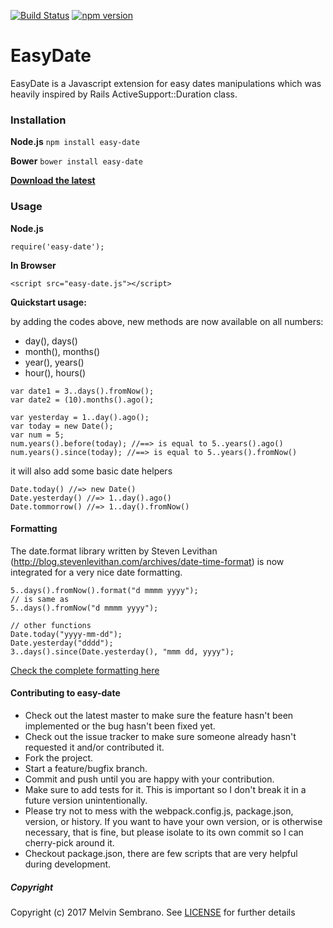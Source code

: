 [![Build Status](https://travis-ci.org/melvinsembrano/easy-date.svg?branch=master)](https://travis-ci.org/melvinsembrano/easy-date)
[![npm version](https://badge.fury.io/js/easy-date.svg)](https://badge.fury.io/js/easy-date)
# EasyDate
EasyDate is a Javascript extension for easy dates manipulations which was
heavily inspired by Rails ActiveSupport::Duration class.

### Installation
**Node.js** `npm install easy-date`

**Bower** `bower install easy-date`

[**Download the latest**](https://github.com/melvinsembrano/easy-date/archive/master.zip)

### Usage
**Node.js**
```
require('easy-date');
```
**In Browser**
```
<script src="easy-date.js"></script>
```
**Quickstart usage:**

by adding the codes above, new methods are now available on all numbers:
* day(), days()
* month(), months()
* year(), years()
* hour(), hours()
```
var date1 = 3..days().fromNow();
var date2 = (10).months().ago();

var yesterday = 1..day().ago();
var today = new Date();
var num = 5;
num.years().before(today); //==> is equal to 5..years().ago()
num.years().since(today); //==> is equal to 5..years().fromNow()

```

it will also add some basic date helpers
```
Date.today() //=> new Date()
Date.yesterday() //=> 1..day().ago()
Date.tommorrow() //=> 1..day().fromNow()
```

#### Formatting
The date.format library written by Steven Levithan (http://blog.stevenlevithan.com/archives/date-time-format) is now integrated for a very nice date formatting.

```
5..days().fromNow().format("d mmmm yyyy");
// is same as
5..days().fromNow("d mmmm yyyy");

// other functions
Date.today("yyyy-mm-dd");
Date.yesterday("dddd");
3..days().since(Date.yesterday(), "mmm dd, yyyy");
```

[Check the complete formatting here](FORMATTING.md)

#### Contributing to easy-date

* Check out the latest master to make sure the feature hasn't been implemented or the bug hasn't been fixed yet.
* Check out the issue tracker to make sure someone already hasn't requested it and/or contributed it.
* Fork the project.
* Start a feature/bugfix branch.
* Commit and push until you are happy with your contribution.
* Make sure to add tests for it. This is important so I don't break it in a future version unintentionally.
* Please try not to mess with the webpack.config.js, package.json, version, or history. If you want to have your own version, or is otherwise necessary, that is fine, but please isolate to its own commit so I can cherry-pick around it.
* Checkout package.json, there are few scripts that are very helpful during development.

##### Copyright
Copyright (c) 2017 Melvin Sembrano. See [LICENSE](LICENSE) for further details

